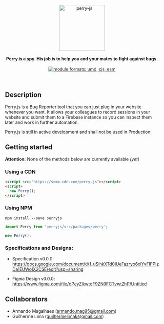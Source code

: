<div align="center">
  <a href="https://github.com/perry-js">
    <img alt="perry-js" src="https://github.com/perry-js/perry/blob/master/.github/assets/logo.png?raw=true" height="150px" />
  </a>
</div>

<br />

<div align="center">
  <strong>Perry is a spy. His job is to help you and your mates to fight against bugs.</strong>
  <br />
  <br />
  <a href="#alternative-installation-methods"><img src="https://img.shields.io/badge/module%20formats-umd%2C%20cjs%2C%20esm-green.svg" alt="module formats: umd, cjs, esm"></a>
</div>

<br />
<br />

## Description

Perry.js is a Bug Reporter tool that you can just plug in your website whenever you want. It allows your colleagues to record sessions in your website and submit them to a Firebase instance so you can inspect them later and work in further automation.

Perry.js is still in active development and shall not be used in Production.

## Getting started

**Attention:** None of the methods below are currently available _(yet)_

### Using a CDN

```html
<script src="https://some.cdn.com/perry.js"></script>
<script>
  new Perry();
</script>
```
### Using NPM

`npm install --save perryjs`

```js
import Perry from 'perryjs/src/packages/perry';

new Perry();
```

### Specifications and Designs:

 - Specification v0.0.0: https://docs.google.com/document/d/1_uSihkXTd0lUeFazryo6xiYvFIFPlzDa1EUWoIX2CSE/edit?usp=sharing

 - Figma Design v0.0.0: https://www.figma.com/file/dPeyZlkwtoF9ZN0FCTvwtZhP/Untitled

## Collaborators

 - Armando Magalhaes (armando.mag95@gmail.com)
 - Guilherme Lima (guilhermelimak@gmail.com)